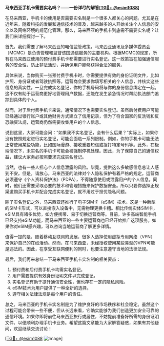 **马来西亚手机卡需要实名吗？——一份详尽的解答[[TG💪+ @esim1088](https://t.me/s/esim1088)]**

在马来西亚，手机卡的使用是否需要实名制是一个很多人都关心的问题。尤其是在近年来，随着科技的发展和通信技术的普及，越来越多的人开始关注个人信息的安全以及网络环境的规范化管理。那么，马来西亚的手机卡到底需不需要实名呢？让我们来详细探讨一下。

首先，我们需要了解马来西亚的电信监管政策。马来西亚通讯及多媒体委员会（MCMC）是负责管理和监督该国通信服务的主要机构。根据MCMC的规定，所有在马来西亚使用的预付费手机卡都需要进行实名登记。这一政策旨在加强通信服务的安全性，防止非法活动，并确保用户能够获得合法的服务。

具体来说，当你购买一张预付费手机卡时，你需要提供有效的身份证明文件，比如护照、身份证或者驾驶执照等。运营商会要求你填写相关的个人信息，并核实这些信息的真实性。一旦完成实名登记，你的手机号码将与你的身份信息绑定在一起。这不仅有助于运营商更好地管理用户数据，还能在发生紧急情况时帮助执法部门追踪到具体的个人。

然而，对于后付费手机卡来说，通常情况下也需要实名登记。虽然后付费用户可能已经通过银行账户或其他财务方式建立了信用记录，但为了符合国家的反洗钱和反恐融资法规，运营商仍然需要收集用户的个人信息。

说到这里，大家可能会问：“如果我不实名登记，会有什么后果？”实际上，如果你没有按照规定进行实名登记，可能会面临一系列限制。例如，你的手机卡可能无法正常使用某些功能，比如国际漫游、接收重要短信或拨打特定号码等。此外，在极端情况下，未实名的手机卡可能会被强制停机处理。因此，为了保障自己的通信权益，建议大家务必按照要求完成实名登记。

当然，也有一些人担心个人信息泄露的风险。毕竟，提供这么多敏感信息总让人感到不安。但是，请放心，马来西亚的法律对个人隐私保护有着严格的规定。运营商必须遵守《个人资料保护法》（PDPA），不得随意使用或泄露用户的个人信息。同时，他们还需要采取必要的技术和管理措施来保护数据安全。所以只要你选择正规渠道购买手机卡并配合完成实名登记，就不用过于担忧隐私问题。

除了实名登记之外，马来西亚还推行了电子SIM卡（eSIM）技术。这是一种新型的SIM卡形式，可以直接嵌入设备中，无需物理更换卡槽。相比传统实体SIM卡，eSIM具有诸多优势，如方便携带、易于切换运营商等。目前，许多高端智能手机已经支持eSIM功能，而马来西亚的一些主要运营商也已经开始推广这项服务。如果你对eSIM感兴趣，可以咨询当地运营商了解更多详情。

值得一提的是，随着移动互联网的发展，很多人选择使用虚拟专用网络（VPN）来保护自己的在线活动。然而，在马来西亚，未经授权使用某些类型的VPN可能是违法的。因此，在享受互联网便利的同时，也要注意遵守当地的法律法规。

最后，我们再来总结一下马来西亚手机卡实名制的相关要点：

1. 预付费和后付费手机卡均需实名登记。
2. 用户需要提供有效身份证明文件以完成登记。
3. 实名登记有助于提升通信安全性，但也存在一定的隐私风险。
4. eSIM技术为用户提供了一种全新的选择。
5. 遵守相关法律法规是每个用户的责任。

总之，马来西亚的手机卡实名制是为了维护良好的市场秩序和社会稳定。虽然这个过程可能会带来一些不便，但从长远来看，它确实能够为我们创造更加安全可靠的通信环境。如果你即将前往马来西亚旅行或居住，不妨提前准备好所需的身份证明文件，以便顺利办理手机卡业务。希望这篇文章能为大家解答疑惑，如果有其他疑问，欢迎继续交流讨论！

[[TG💪+ @esim1088](https://t.me/s/esim1088) ![Image](https://i.postimg.cc/4NQfJmqS/Snipaste-2025-05-13-00-14-12.png)]